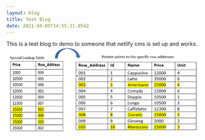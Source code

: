 ```yaml
---
layout: blog
title: Test Blog
date: 2021-04-05T14:55:21.054Z
---
```

This is a test blog to demo to someone that netlify cms is set up and works.
![product table](../../static/admin/images/uploads/indexTable.PNG)